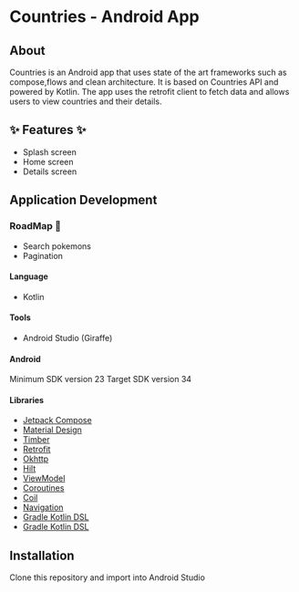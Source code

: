 # Countries - Android App

## About

Countries is an Android app that uses state of the art frameworks such as compose,flows and clean
architecture. It is based on Countries API and powered by Kotlin. The app uses the retrofit client to
fetch data and allows users to view countries and their details.

## ✨ Features ✨

- Splash screen
- Home screen
- Details screen

## Application Development

### RoadMap :calendar:

- Search pokemons
- Pagination

#### Language

- Kotlin

#### Tools

- Android Studio (Giraffe)

#### Android

Minimum SDK version 23
Target SDK version 34

#### Libraries

- [Jetpack Compose](https://developer.android.com/jetpack/compose)
- [Material Design](https://github.com/material-components/material-components-android)
- [Timber](https://github.com/JakeWharton/timber)
- [Retrofit](https://square.github.io/retrofit/)
- [Okhttp](https://square.github.io/okhttp/)
- [Hilt](https://developer.android.com/training/dependency-injection/hilt-android)
- [ViewModel](https://developer.android.com/topic/libraries/architecture/viewmodel)
- [Coroutines](https://kotlinlang.org/docs/coroutines-guide.html)
- [Coil](https://coil-kt.github.io/coil/)
- [Navigation](https://developer.android.com/topic/libraries/architecture/navigation)
- [Gradle Kotlin DSL](https://docs.gradle.org/current/userguide/kotlin_dsl.html)
- [Gradle Kotlin DSL](https://docs.gradle.org/current/userguide/kotlin_dsl.html)

## Installation

Clone this repository and import into Android Studio